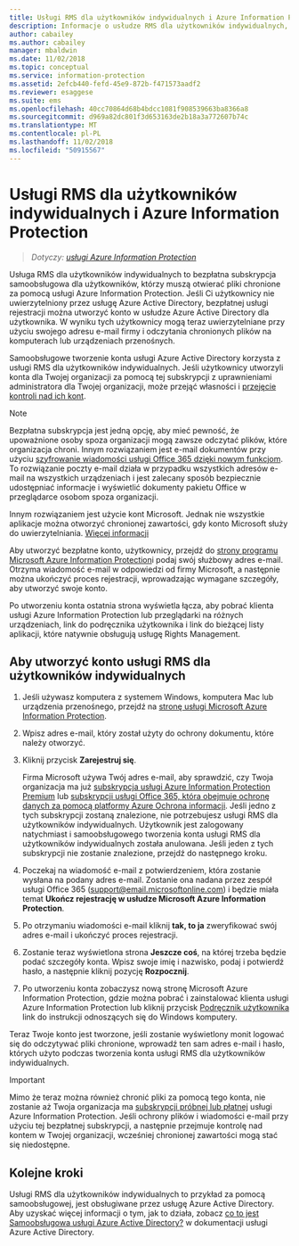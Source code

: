 ```yaml
---
title: Usługi RMS dla użytkowników indywidualnych i Azure Information Protection
description: Informacje o usłudze RMS dla użytkowników indywidualnych, bezpłatnej subskrypcji samoobsługowej dla użytkowników, którzy otrzymali chronionych plików, ale ci użytkownicy nie mogą zostać uwierzytelnieni, ponieważ dział IT nie będzie zarządzała kontem ich na platformie Azure.
author: cabailey
ms.author: cabailey
manager: mbaldwin
ms.date: 11/02/2018
ms.topic: conceptual
ms.service: information-protection
ms.assetid: 2efcb440-fefd-45e9-872b-f471573aadf2
ms.reviewer: esaggese
ms.suite: ems
ms.openlocfilehash: 40cc70864d68b4bdcc1081f908539663ba8366a8
ms.sourcegitcommit: d969a82dc801f3d653163de2b18a3a772607b74c
ms.translationtype: MT
ms.contentlocale: pl-PL
ms.lasthandoff: 11/02/2018
ms.locfileid: "50915567"
---
```

# <a name="rms-for-individuals-and-azure-information-protection"></a>Usługi RMS dla użytkowników indywidualnych i Azure Information Protection

>*Dotyczy: [usługi Azure Information Protection](https://azure.microsoft.com/pricing/details/information-protection)*

Usługa RMS dla użytkowników indywidualnych to bezpłatna subskrypcja samoobsługowa dla użytkowników, którzy muszą otwierać pliki chronione za pomocą usługi Azure Information Protection. Jeśli Ci użytkownicy nie uwierzytelniony przez usługę Azure Active Directory, bezpłatnej usługi rejestracji można utworzyć konto w usłudze Azure Active Directory dla użytkownika. W wyniku tych użytkownicy mogą teraz uwierzytelniane przy użyciu swojego adresu e-mail firmy i odczytania chronionych plików na komputerach lub urządzeniach przenośnych.

Samoobsługowe tworzenie konta usługi Azure Active Directory korzysta z usługi RMS dla użytkowników indywidualnych. Jeśli użytkownicy utworzyli konta dla Twojej organizacji za pomocą tej subskrypcji z uprawnieniami administratora dla Twojej organizacji, może przejąć własności i [przejęcie kontroli nad ich kont](/azure/active-directory/users-groups-roles/domains-admin-takeover#external-admin-takeover). 


> [!NOTE]
> Bezpłatna subskrypcja jest jedną opcję, aby mieć pewność, że upoważnione osoby spoza organizacji mogą zawsze odczytać plików, które organizacja chroni. Innym rozwiązaniem jest e-mail dokumentów przy użyciu [szyfrowanie wiadomości usługi Office 365 dzięki nowym funkcjom](https://support.office.com/article/7ff0c040-b25c-4378-9904-b1b50210d00e). To rozwiązanie poczty e-mail działa w przypadku wszystkich adresów e-mail na wszystkich urządzeniach i jest zalecany sposób bezpiecznie udostępniać informacje i wyświetlić dokumenty pakietu Office w przeglądarce osobom spoza organizacji.
> 
> Innym rozwiązaniem jest użycie kont Microsoft. Jednak nie wszystkie aplikacje można otworzyć chronionej zawartości, gdy konto Microsoft służy do uwierzytelniania. [Więcej informacji](secure-collaboration-documents.md#supported-scenarios-for-opening-protected-documents) 

Aby utworzyć bezpłatne konto, użytkownicy, przejdź do [strony programu Microsoft Azure Information Protection](https://aka.ms/rms-signup)i podaj swój służbowy adres e-mail. Otrzyma wiadomość e-mail w odpowiedzi od firmy Microsoft, a następnie można ukończyć proces rejestracji, wprowadzając wymagane szczegóły, aby utworzyć swoje konto. 

Po utworzeniu konta ostatnia strona wyświetla łącza, aby pobrać klienta usługi Azure Information Protection lub przeglądarki na różnych urządzeniach, link do podręcznika użytkownika i link do bieżącej listy aplikacji, które natywnie obsługują usługę Rights Management. 

## <a name="to-sign-up-for-rms-for-individuals"></a>Aby utworzyć konto usługi RMS dla użytkowników indywidualnych

1. Jeśli używasz komputera z systemem Windows, komputera Mac lub urządzenia przenośnego, przejdź na [stronę usługi Microsoft Azure Information Protection](https://aka.ms/rms-signup).

2. Wpisz adres e-mail, który został użyty do ochrony dokumentu, które należy otworzyć.

3. Kliknij przycisk **Zarejestruj się**.

    Firma Microsoft używa Twój adres e-mail, aby sprawdzić, czy Twoja organizacja ma już [subskrypcja usługi Azure Information Protection Premium](https://www.microsoft.com/cloud-platform/azure-information-protection-pricing) lub [subskrypcji usługi Office 365, która obejmuje ochronę danych za pomocą platformy Azure Ochrona informacji](http://download.microsoft.com/download/E/C/F/ECF42E71-4EC0-48FF-AA00-577AC14D5B5C/Azure_Information_Protection_licensing_datasheet_EN-US.pdf). Jeśli jedno z tych subskrypcji zostaną znalezione, nie potrzebujesz usługi RMS dla użytkowników indywidualnych. Użytkownik jest zalogowany natychmiast i samoobsługowego tworzenia konta usługi RMS dla użytkowników indywidualnych została anulowana. Jeśli jeden z tych subskrypcji nie zostanie znalezione, przejdź do następnego kroku.

4. Poczekaj na wiadomość e-mail z potwierdzeniem, która zostanie wysłana na podany adres e-mail. Zostanie ona nadana przez zespół usługi Office 365 (support@email.microsoftonline.com) i będzie miała temat **Ukończ rejestrację w usłudze Microsoft Azure Information Protection**.

5. Po otrzymaniu wiadomości e-mail kliknij **tak, to ja** zweryfikować swój adres e-mail i ukończyć proces rejestracji.

6. Zostanie teraz wyświetlona strona **Jeszcze coś**, na której trzeba będzie podać szczegóły konta. Wpisz swoje imię i nazwisko, podaj i potwierdź hasło, a następnie kliknij pozycję **Rozpocznij**.

7. Po utworzeniu konta zobaczysz nową stronę Microsoft Azure Information Protection, gdzie można pobrać i zainstalować klienta usługi Azure Information Protection lub kliknij przycisk [Podręcznik użytkownika](./rms-client/client-user-guide.md) link do instrukcji odnoszących się do Windows komputery.

Teraz Twoje konto jest tworzone, jeśli zostanie wyświetlony monit logować się do odczytywać pliki chronione, wprowadź ten sam adres e-mail i hasło, których użyto podczas tworzenia konta usługi RMS dla użytkowników indywidualnych.

> [!IMPORTANT]
> Mimo że teraz można również chronić pliki za pomocą tego konta, nie zostanie aż Twoja organizacja ma [subskrypcji próbnej lub płatnej](https://azure.microsoft.com/pricing/details/information-protection/) usługi Azure Information Protection. Jeśli ochrony plików i wiadomości e-mail przy użyciu tej bezpłatnej subskrypcji, a następnie przejmuje kontrolę nad kontem w Twojej organizacji, wcześniej chronionej zawartości mogą stać się niedostępne.


## <a name="next-steps"></a>Kolejne kroki
Usługi RMS dla użytkowników indywidualnych to przykład za pomocą samoobsługowej, jest obsługiwane przez usługę Azure Active Directory. Aby uzyskać więcej informacji o tym, jak to działa, zobacz [co to jest Samoobsługowa usługi Azure Active Directory?](/azure/active-directory/users-groups-roles/directory-self-service-signup) w dokumentacji usługi Azure Active Directory.

